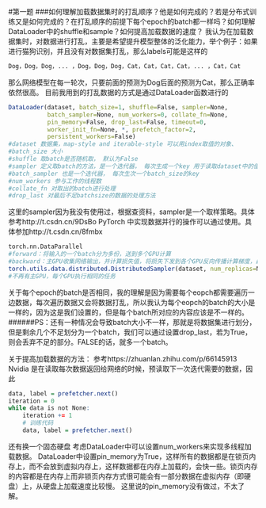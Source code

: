 #第一题
###如何理解加载数据集时的打乱顺序？他是如何完成的？若是分布式训练又是如何完成的？在打乱顺序的前提下每个epoch的batch都一样吗？如何理解DataLoader中的shuffle和sample？如何提高加载数据的速度？
我认为在加载数据集时，对数据进行打乱，主要是希望提升模型整体的泛化能力，举个例子：如果进行猫狗识别，并且没有对数据集打乱，那么labels可能是这样的
```r
Dog，Dog，Dog，... ，Dog，Dog，Dog，Cat，Cat，Cat，Cat，... ，Cat，Cat
```
那么网络模型在每一轮次，只要前面的预测为Dog后面的预测为Cat，那么正确率依然很高。
目前我用到的打乱数据的方式是通过DataLoader函数进行的
```r
DataLoader(dataset, batch_size=1, shuffle=False, sampler=None,
           batch_sampler=None, num_workers=0, collate_fn=None,
           pin_memory=False, drop_last=False, timeout=0,
           worker_init_fn=None, *, prefetch_factor=2,
           persistent_workers=False)
#dataset 数据集，map-style and iterable-style 可以用index取值的对象、
#batch_size 大小
#shuffle 取batch是否随机取， 默认为False
#sampler 定义取batch的方法，是一个迭代器， 每次生成一个key 用于读取dataset中的值
#batch_sampler 也是一个迭代器， 每次生次一个batch_size的key
#num_workers 参与工作的线程数
#collate_fn 对取出的batch进行处理
#drop_last 对最后不足batchsize的数据的处理方法

```
这里的sampler因为我没有使用过，根据查资料，sampler是一个取样策略。具体参考http://t.csdn.cn/9DsBo
PyTorch 中实现数据并行的操作可以通过使用。具体参加http://t.csdn.cn/8fmbx
```r
torch.nn.DataParallel
#forward：将输入的一个batch分为多份，送到多个GPU计算
#backward：主GPU收集网络输出，并计算损失值，将损失下发到各个GPU反向传播计算梯度，最后在主GPU上更新模型参数
torch.utils.data.distributed.DistributedSampler(dataset, num_replicas=None, rank=None)
#不再有主GPU，每个GPU执行相同的任务
```
关于每个epoch的batch是否相同，我的理解是因为需要每个eopch都需要遍历一边数据，每次遍历数据又会将数据打乱，所以我认为每个eopch的batch的大小是一样的，因为这是我们设置的，但是每个batch所对应的内容应该是不一样的。
######PS：还有一种情况会导致batch大小不一样，那就是将数据集进行划分，但是剩余几个不足划分为一个batch，我们可以通过设置drop_last，若为True，则会丢弃不足的部分。FALSE的话，就多一个batch。

关于提高加载数据的方法：
参考https://zhuanlan.zhihu.com/p/66145913
Nvidia 是在读取每次数据返回给网络的时候，预读取下一次迭代需要的数据，因此
```r
data, label = prefetcher.next()
iteration = 0
while data is not None:
    iteration += 1
    # 训练代码
    data, label = prefetcher.next()
```
还有换一个固态硬盘
考虑DataLoader中可以设置num_workers来实现多线程加载数据。
DataLoader中设置pin_memory为True，这样所有的数据都是在锁页内存上，而不会放到虚拟内存上，这样数据都在内存上加载的，会快一些。锁页内存的内容都是在内存上而非锁页内存方式很可能会有一部分数据在虚拟内存（即硬盘）上，从硬盘上加载速度比较慢。
这里说的pin_memory没有做过，不太了解。